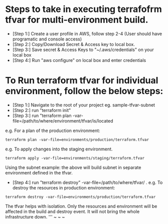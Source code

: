 # Steps to take in executing terrafofrm tfvar for multi-environment build.

* [Step 1:] Create a user profile in AWS, follow step 2-4 (User should have programatic and console access)
* [Step 2:] Copy/Download Secret & Access key to local box.
* [Step 3:] Save secret & Access Keys to "~/.aws/credentials" on your local box
* [Step 4:] Run "aws configure" on local box and enter credentials

# To Run terraform tfvar for individual environment, follow the below steps:

* [Step 1:] Navigate to the root of your project eg. sample-tfvar-subnet
* [Step 2:] run "terraform init"
* [Step 3:] run "terraform plan -var-file=/path/to/where/environment/tfvar/is/located

e.g. For a plan of the production environment:
```
terraform plan -var-file=environments/production/terraform.tfvar
```

e.g. To apply changes into the staging environment.
```
terraform apply -var-file=environments/staging/terraform.tfvar
```

Using the subnet example: the above will build subnet in separate environment defined in the tfvar.

* [Step 4:] run "terraform destroy" -var-file=/path/to/where/tfvar/ .
e.g. To destroy the resources in production environment:
```
terraform destroy -var-file=environments/production/terraform.tfvar
```

The tfvar helps with isolation. Only the resources and environment will be affected in the build and destroy event. It will not bring the whole infrastructure down. '''
~
~
~
